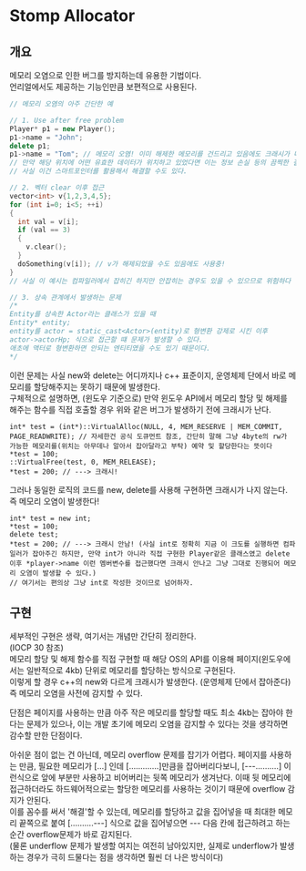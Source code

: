 # Stomp Allocator
## 개요
메모리 오염으로 인한 버그를 방지하는데 유용한 기법이다.  
언리얼에서도 제공하는 기능인만큼 보편적으로 사용된다.  

```c++
// 메모리 오염의 아주 간단한 예

// 1. Use after free problem
Player* p1 = new Player();
p1->name = "John";
delete p1;
p1->name = "Tom"; // 메모리 오염! 이미 해제한 메모리를 건드리고 있음에도 크래시가 나지 않는다.
// 만약 해당 위치에 어떤 유효한 데이터가 위치하고 있었다면 이는 정보 손실 등의 끔찍한 결과를 초래할 수 있다.
// 사실 이건 스마트포인터를 활용해서 해결할 수도 있다.

// 2. 벡터 clear 이후 접근
vector<int> v{1,2,3,4,5};
for (int i=0; i<5; ++i)
{
  int val = v[i];
  if (val == 3)
  {
    v.clear();
  }
  doSomething(v[i]); // v가 해제되었을 수도 있음에도 사용중!
}
// 사실 이 예시는 컴파일러에서 잡히긴 하지만 안잡히는 경우도 있을 수 있으므로 위험하다

// 3. 상속 관계에서 발생하는 문제
/*
Entity를 상속한 Actor라는 클래스가 있을 때
Entity* entity;
entity를 actor = static_cast<Actor>(entity)로 형변환 강제로 시킨 이후
actor->actorHp; 식으로 접근할 떄 문제가 발생할 수 있다.
애초에 액터로 형변환하면 안되는 엔티티였을 수도 있기 때문이다.
*/
```

이런 문제는 사실 new와 delete는 어디까지나 c++ 표준이지, 운영체제 단에서 바로 메모리를 할당해주지는 못하기 때문에 발생한다.  
구체적으로 설명하면, (윈도우 기준으로) 만약 윈도우 API에서 메모리 할당 및 해제를 해주는 함수를 직접 호출할 경우 위와 같은 버그가 발생하기 전에 크래시가 난다.  

```
int* test = (int*)::VirtualAlloc(NULL, 4, MEM_RESERVE | MEM_COMMIT, PAGE_READWRITE); // 자세한건 공식 도큐먼트 참조, 간단히 말해 그냥 4byte의 rw가 가능한 메모리를(위치는 아무데나 알아서 잡아달라고 부탁) 예약 및 할당한다는 뜻이다
*test = 100;
::VirtualFree(test, 0, MEM_RELEASE);
*test = 200; // ---> 크래시!
```

그러나 동일한 로직의 코드를 new, delete를 사용해 구현하면 크래시가 나지 않는다. 즉 메모리 오염이 발생한다!  
```
int* test = new int;
*test = 100;
delete test;
*test = 200; // ---> 크래시 안남! (사실 int로 정확히 지금 이 크도를 실행하면 컴파일러가 잡아주긴 하지만, 만약 int가 아니라 직접 구현한 Player같은 클래스였고 delete 이후 *player->name 이런 멤버변수를 접근했다면 크래시 안나고 그냥 그대로 진행되어 메모리 오염이 발생할 수 있다.)
// 여기서는 편의상 그냥 int로 작성한 것이므로 넘어하자.
```

## 구현
세부적인 구현은 생략, 여기서는 개념만 간단히 정리한다.  
(IOCP 30 참조)  
메모리 할당 및 해제 함수를 직접 구현할 때 해당 OS의 API를 이용해 페이지(윈도우에서는 일반적으로 4kb) 단위로 메모리를 할당하는 방식으로 구현된다.  
이렇게 할 경우 c++의 new와 다르게 크래시가 발생한다. (운영체제 단에서 잡아준다) 즉 메모리 오염을 사전에 감지할 수 있다.  

단점은 페이지를 사용하는 만큼 아주 작은 메모리를 할당할 때도 최소 4kb는 잡아야 한다는 문제가 있으나, 이는 개발 초기에 메모리 오염을 감지할 수 있다는 것을 생각하면 감수할 만한 단점이다.  

아쉬운 점이 없는 건 아닌데, 메모리 overflow 문제를 잡기가 어렵다. 페이지를 사용하는 만큼, 필요한 메모리가 [...] 인데 [.............]만큼을 잡아버리다보니, [---..........] 이런식으로 앞에 부분만 사용하고 비어버리는 뒷쪽 메모리가 생겨난다. 이때 뒷 메모리에 접근하더라도 하드웨어적으로는 할당한 메모리를 사용하는 것이기 때문에 overflow 감지가 안된다.  
이를 꼼수를 써서 '해결'할 수 있는데, 메모리를 할당하고 값을 집어넣을 때 최대한 메모리 끝쪽으로 붙여 [..........---] 식으로 값을 집어넣으면 --- 다음 칸에 접근하려고 하는 순간 overflow문제가 바로 감지된다.  
(물론 underflow 문제가 발생할 여지는 여전히 남아있지만, 실제로 underflow가 발생하는 경우가 극히 드물다는 점을 생각하면 훨씬 더 나은 방식이다)  





